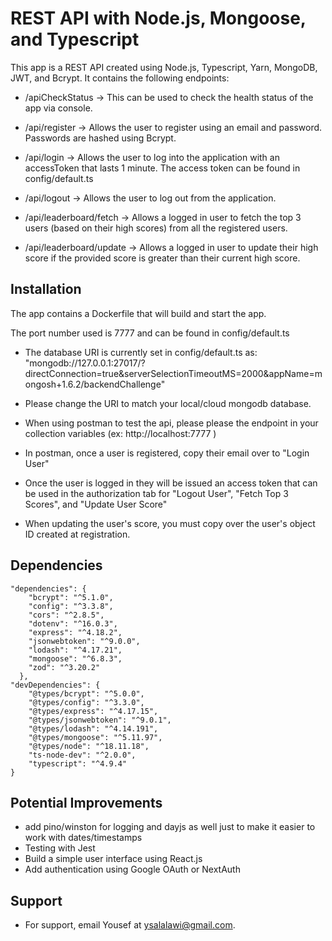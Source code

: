 
# REST API with Node.js, Mongoose, and Typescript

This app is a REST API created using Node.js, Typescript, Yarn, MongoDB, JWT, and Bcrypt. It contains the following endpoints:

- /apiCheckStatus -> This can be used to check the health status of the app via console.

- /api/register -> Allows the user to register using an email and password. Passwords are hashed using Bcrypt.

- /api/login -> Allows the user to log into the application with an accessToken that lasts 1 minute. The access token can be found in config/default.ts

- /api/logout -> Allows the user to log out from the application.

- /api/leaderboard/fetch -> Allows a logged in user to fetch the top 3 users (based on their high scores) from all the registered users.

- /api/leaderboard/update -> Allows a logged in user to update their high score if the provided score is greater than their current high score.


## Installation

The app contains a Dockerfile that will build and start the app. 

The port number used is 7777 and can be found in config/default.ts

- The database URI is currently set in config/default.ts as: "mongodb://127.0.0.1:27017/?directConnection=true&serverSelectionTimeoutMS=2000&appName=mongosh+1.6.2/backendChallenge"

- Please change the URI to match your local/cloud mongodb database.

- When using postman to test the api, please please the endpoint in your collection variables (ex: http://localhost:7777 )

- In postman, once a user is registered, copy their email over to "Login User"

- Once the user is logged in they will be issued an access token that can be used in the authorization tab for "Logout User", "Fetch Top 3 Scores", and "Update User Score"

- When updating the user's score, you must copy over the user's object ID created at registration.
    
## Dependencies

```
"dependencies": {
    "bcrypt": "^5.1.0",
    "config": "^3.3.8",
    "cors": "^2.8.5",
    "dotenv": "^16.0.3",
    "express": "^4.18.2",
    "jsonwebtoken": "^9.0.0",
    "lodash": "^4.17.21",
    "mongoose": "^6.8.3",
    "zod": "^3.20.2"
  },
"devDependencies": {
    "@types/bcrypt": "^5.0.0",
    "@types/config": "^3.3.0",
    "@types/express": "^4.17.15",
    "@types/jsonwebtoken": "^9.0.1",
    "@types/lodash": "^4.14.191",
    "@types/mongoose": "^5.11.97",
    "@types/node": "^18.11.18",
    "ts-node-dev": "^2.0.0",
    "typescript": "^4.9.4"
}
```


## Potential Improvements

- add pino/winston for logging and dayjs as well just to make it easier to work with dates/timestamps
- Testing with Jest
- Build a simple user interface using React.js
- Add authentication using Google OAuth or NextAuth

## Support

- For support, email Yousef at ysalalawi@gmail.com.

